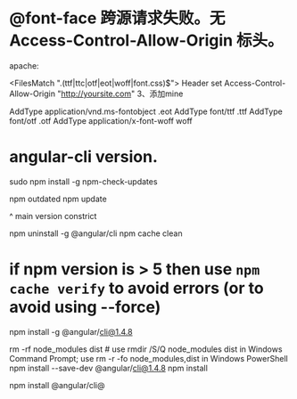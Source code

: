 # @font-face 跨源请求失败。无 Access-Control-Allow-Origin 标头。

apache:

<FilesMatch "\.(ttf|ttc|otf|eot|woff|font.css)$">
  <IfModule mod_headers.c>
    Header set Access-Control-Allow-Origin "http://yoursite.com"
  </IfModule>
</FilesMatch>
 3、添加mine

AddType application/vnd.ms-fontobject .eot
AddType font/ttf .ttf
AddType font/otf .otf
AddType application/x-font-woff woff

# angular-cli version.
sudo npm install -g npm-check-updates

npm outdated
npm update


^ main version constrict

npm uninstall -g @angular/cli
npm cache clean
# if npm version is > 5 then use `npm cache verify` to avoid errors (or to avoid using --force)
npm install -g @angular/cli@1.4.8


rm -rf node_modules dist # use rmdir /S/Q node_modules dist in Windows Command Prompt; use rm -r -fo node_modules,dist in Windows PowerShell
npm install --save-dev @angular/cli@1.4.8
npm install


npm install @angular/cli@<version>